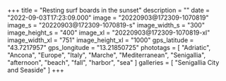 +++
title = "Resting surf boards in the sunset"
description = ""
date = "2022-09-03T17:23:09.000"
image = "20220903@172309-1070819"
image_s = "20220903@172309-1070819-s"
image_width_s = "300"
image_height_s = "400"
image_xl = "20220903@172309-1070819-xl"
image_width_xl = "751"
image_height_xl = "1000"
gps_latitude = "43.7217957"
gps_longitude = "13.21850725"
phototags = [ "Adriatic", "Ancona", "Europe", "Italy", "Marche", "Mediterranean", "Senigallia", "afternoon", "beach", "fall", "harbor", "sea" ]
galleries = [ "Senigallia City and Seaside" ]
+++

